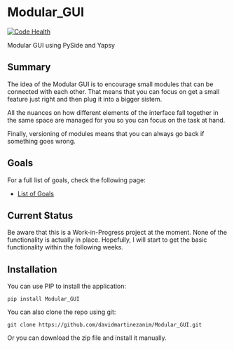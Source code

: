 Modular_GUI
===========

[![Code Health][landscape]][landscape_repo]

Modular GUI using PySide and Yapsy

## Summary

The idea of the Modular GUI is to encourage small modules that can be connected with each other. That means that you can focus on get a small feature just right and then plug it into a bigger sistem.

All the nuances on how different elements of the interface fall together in the same space are managed for you so you can focus on the task at hand.

Finally, versioning of modules means that you can always go back if something goes wrong.

## Goals

For a full list of goals, check the following page:
* [List of Goals][log]

## Current Status

Be aware that this is a Work-in-Progress project at the moment. None of the functionality is actually in place. Hopefully, I will start to get the basic functionality within the following weeks.

## Installation

You can use PIP to install the application:

`pip install Modular_GUI`

You can also clone the repo using git:

`git clone https://github.com/davidmartinezanim/Modular_GUI.git`

Or you can download the zip file and install it manually.

[landscape]: https://landscape.io/github/davidmartinezanim/Modular_GUI/master/landscape.png
[landscape_repo]: https://landscape.io/github/davidmartinezanim/Modular_GUI/master
[log]:https://github.com/davidmartinezanim/Modular_GUI/wiki/Goals
